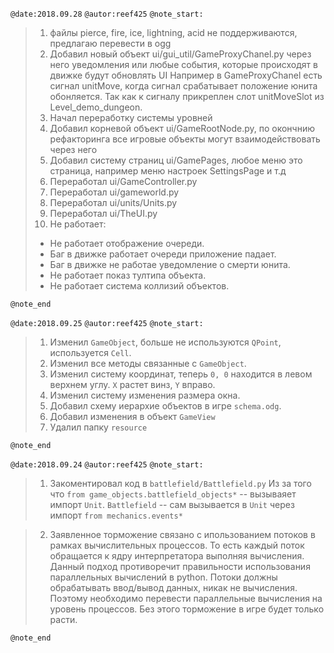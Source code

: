 `@date:2018.09.28`
`@autor:reef425`
`@note_start:`
>1. файлы pierce, fire, ice, lightning, acid не поддерживаются, предлагаю перевести в ogg
>2. Добавил новый объект ui/gui_util/GameProxyChanel.py через него уведомления или любые события,
 которые происходят в движке будут обновлять UI
 Например в GameProxyChanel есть сигнал unitMove, когда сигнал срабатывает положение юнита обонляется.
 Так как к сигналу прикреплен слот unitMoveSlot из Level_demo_dungeon.
>3. Начал переработку системы уровней
>4. Добавил корневой объект ui/GameRootNode.py, по окончнию рефакторинга все игровые объекты могут
взаимодействовать через него
>5. Добавил систему страниц ui/GamePages, любое меню это страница, например меню настроек SettingsPage и т.д
>6. Переработал ui/GameController.py
>7. Переработал ui/gameworld.py
>8. Переработал ui/units/Units.py
>9. Переработал ui/TheUI.py
>10. Не работает:
>  * Не работает отображение очереди.
>  * Баг в движке работает очереди приложение падает.
>  * Баг в движке не работае уведомление о смерти юнита.
>  * Не работает показ тултипа объекта.
>  * Не работает система коллизий объектов.

`@note_end`


`@date:2018.09.25`
`@autor:reef425`
`@note_start:`
>1. Изменил `GameObject`, больше не используются `QPoint`, используется `Cell`.
>2. Изменил все методы связанные с `GameObject`.
>3. Изменил систему координат, теперь `0, 0` находится в левом верхнем углу.
``Х`` растет винз, ``Y`` вправо.
>4. Изменил систему изменения размера окна.
>5. Добавил схему иерархие объектов в игре `schema.odg`.
>6. Добавил изменения в объект `GameView`
>7. Удалил папку `resource`

`@note_end`

`@date:2018.09.24`
`@autor:reef425`
`@note_start:`
>1. Закоментировал код в `battlefield/Battlefield.py`
Из за того что
`from game_objects.battlefield_objects*` -- вызываяет импорт `Unit`.
`Battlefield` -- сам вызывается в `Unit` через импорт `from mechanics.events*`

>2. Заявленное торможение связано с ипользованием потоков в рамках вычислительных процессов.
То есть каждый поток обращается к ядру интерпретатора выполняя вычисления.
Данный подход противоречит правильности использования параллельных вычислений в python. Потоки
должны обрабатывать ввод/вывод данных, никак не вычисления.
Поэтому необходимо перевести параллельные вычисления на уровень процессов. Без этого торможение в
игре будет только расти.

`@note_end`
